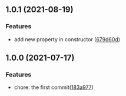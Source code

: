 ## 1.0.1 (2021-08-19)

### Features

- add new property in constructor ([679d60d](https://github.com/fei-hui/koa-happy-router/commit/679d60d226990067be6af4a4016026f09829ad77))

## 1.0.0 (2021-07-17)

### Features

- chore: the first commit([183a977](https://github.com/fei-hui/koa-happy-router/commit/183a9775aa948b72adfc5eb0d68c8ba53bde391a))
